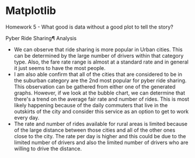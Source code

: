 # Matplotlib
Homework 5 - What good is data without a good plot to tell the story?

Pyber Ride Sharing¶
Analysis
* We can observe that ride sharing is more popular in Urban cities. This can be determined by the large number of drivers within that category type. Also, the fare rate range is almost at a standard rate and in general it just seems to have the most people.
* I am also able confirm that all of the cities that are considered to be in the suburban category are the 2nd most popular for pyber ride sharing. This observation can be gathered from either one of the generated graphs. However, if we look at the bubble chart, we can determine that there's a trend on the average fair rate and number of rides. This is most likely happening because of the daily commuters that live in the outskirts of the city and consider this service as an option to get to work every day.
* The rate and number of rides available for rural areas is limited because of the large distance between those cities and all of the other ones close to the city. The rate per day is higher and this could be due to the limited number of drivers and also the limited number of drivers who are willing to drive the distance.
